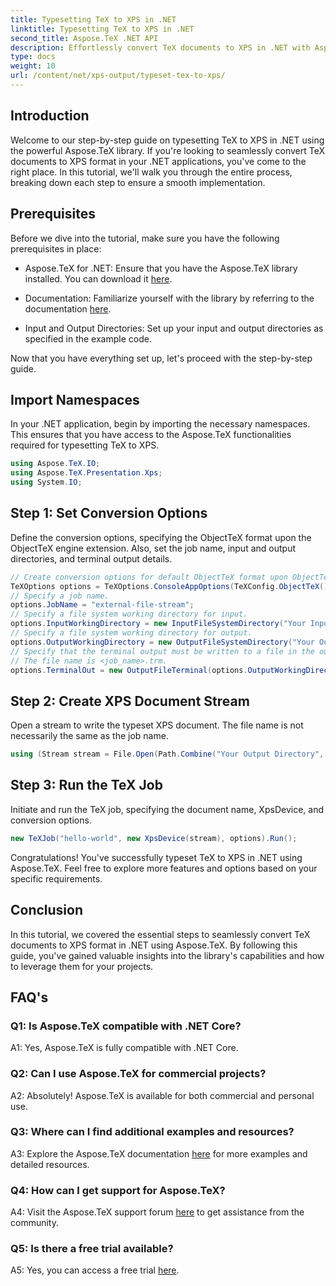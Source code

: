 ```yaml
---
title: Typesetting TeX to XPS in .NET
linktitle: Typesetting TeX to XPS in .NET
second_title: Aspose.TeX .NET API
description: Effortlessly convert TeX documents to XPS in .NET with Aspose.TeX. Explore our step-by-step guide for a seamless integration experience.
type: docs
weight: 10
url: /content/net/xps-output/typeset-tex-to-xps/
---
```

## Introduction

Welcome to our step-by-step guide on typesetting TeX to XPS in .NET using the powerful Aspose.TeX library. If you're looking to seamlessly convert TeX documents to XPS format in your .NET applications, you've come to the right place. In this tutorial, we'll walk you through the entire process, breaking down each step to ensure a smooth implementation.

## Prerequisites

Before we dive into the tutorial, make sure you have the following prerequisites in place:

- Aspose.TeX for .NET: Ensure that you have the Aspose.TeX library installed. You can download it [here](https://releases.aspose.com/tex/net/).

- Documentation: Familiarize yourself with the library by referring to the documentation [here](https://reference.aspose.com/tex/net/).

- Input and Output Directories: Set up your input and output directories as specified in the example code.

Now that you have everything set up, let's proceed with the step-by-step guide.

## Import Namespaces

In your .NET application, begin by importing the necessary namespaces. This ensures that you have access to the Aspose.TeX functionalities required for typesetting TeX to XPS.

```csharp
using Aspose.TeX.IO;
using Aspose.TeX.Presentation.Xps;
using System.IO;
```

## Step 1: Set Conversion Options

Define the conversion options, specifying the ObjectTeX format upon the ObjectTeX engine extension. Also, set the job name, input and output directories, and terminal output details.

```csharp
// Create conversion options for default ObjectTeX format upon ObjectTeX engine extension.
TeXOptions options = TeXOptions.ConsoleAppOptions(TeXConfig.ObjectTeX());
// Specify a job name.
options.JobName = "external-file-stream";
// Specify a file system working directory for input.
options.InputWorkingDirectory = new InputFileSystemDirectory("Your Input Directory");
// Specify a file system working directory for output.
options.OutputWorkingDirectory = new OutputFileSystemDirectory("Your Output Directory");
// Specify that the terminal output must be written to a file in the output working directory.
// The file name is <job_name>.trm.
options.TerminalOut = new OutputFileTerminal(options.OutputWorkingDirectory);
```

## Step 2: Create XPS Document Stream

Open a stream to write the typeset XPS document. The file name is not necessarily the same as the job name.

```csharp
using (Stream stream = File.Open(Path.Combine("Your Output Directory", options.JobName + ".xps"), FileMode.Create))
```

## Step 3: Run the TeX Job

Initiate and run the TeX job, specifying the document name, XpsDevice, and conversion options.

```csharp
new TeXJob("hello-world", new XpsDevice(stream), options).Run();
```

Congratulations! You've successfully typeset TeX to XPS in .NET using Aspose.TeX. Feel free to explore more features and options based on your specific requirements.

## Conclusion

In this tutorial, we covered the essential steps to seamlessly convert TeX documents to XPS format in .NET using Aspose.TeX. By following this guide, you've gained valuable insights into the library's capabilities and how to leverage them for your projects.

## FAQ's

### Q1: Is Aspose.TeX compatible with .NET Core?

A1: Yes, Aspose.TeX is fully compatible with .NET Core.

### Q2: Can I use Aspose.TeX for commercial projects?

A2: Absolutely! Aspose.TeX is available for both commercial and personal use.

### Q3: Where can I find additional examples and resources?

A3: Explore the Aspose.TeX documentation [here](https://reference.aspose.com/tex/net/) for more examples and detailed resources.

### Q4: How can I get support for Aspose.TeX?

A4: Visit the Aspose.TeX support forum [here](https://forum.aspose.com/c/tex/47) to get assistance from the community.

### Q5: Is there a free trial available?

A5: Yes, you can access a free trial [here](https://releases.aspose.com/).